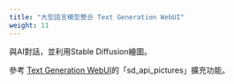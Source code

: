 ```yaml
---
title: "大型語言模型整合 Text Generation WebUI"
weight: 11
---
```


與AI對話，並利用Stable Diffusion繪圖。

參考 [Text Generation WebUI](https://ivonblog.com/posts/text-generation-webui-extensions/)的「sd_api_pictures」擴充功能。
